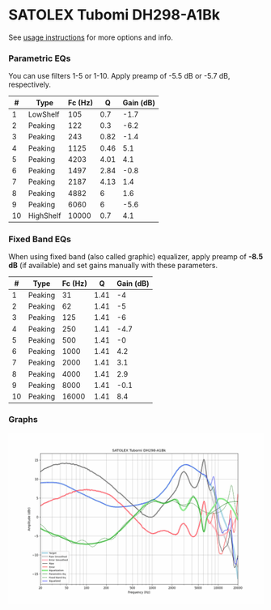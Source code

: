 # SATOLEX Tubomi DH298-A1Bk
See [usage instructions](https://github.com/jaakkopasanen/AutoEq#usage) for more options and info.

### Parametric EQs
You can use filters 1-5 or 1-10. Apply preamp of -5.5 dB or -5.7 dB, respectively.

|   # | Type      |   Fc (Hz) |    Q |   Gain (dB) |
|-----|-----------|-----------|------|-------------|
|   1 | LowShelf  |       105 | 0.7  |        -1.7 |
|   2 | Peaking   |       122 | 0.3  |        -6.2 |
|   3 | Peaking   |       243 | 0.82 |        -1.4 |
|   4 | Peaking   |      1125 | 0.46 |         5.1 |
|   5 | Peaking   |      4203 | 4.01 |         4.1 |
|   6 | Peaking   |      1497 | 2.84 |        -0.8 |
|   7 | Peaking   |      2187 | 4.13 |         1.4 |
|   8 | Peaking   |      4882 | 6    |         1.6 |
|   9 | Peaking   |      6060 | 6    |        -5.6 |
|  10 | HighShelf |     10000 | 0.7  |         4.1 |

### Fixed Band EQs
When using fixed band (also called graphic) equalizer, apply preamp of **-8.5 dB** (if available) and set gains manually with these parameters.

|   # | Type    |   Fc (Hz) |    Q |   Gain (dB) |
|-----|---------|-----------|------|-------------|
|   1 | Peaking |        31 | 1.41 |        -4   |
|   2 | Peaking |        62 | 1.41 |        -5   |
|   3 | Peaking |       125 | 1.41 |        -6   |
|   4 | Peaking |       250 | 1.41 |        -4.7 |
|   5 | Peaking |       500 | 1.41 |        -0   |
|   6 | Peaking |      1000 | 1.41 |         4.2 |
|   7 | Peaking |      2000 | 1.41 |         3.1 |
|   8 | Peaking |      4000 | 1.41 |         2.9 |
|   9 | Peaking |      8000 | 1.41 |        -0.1 |
|  10 | Peaking |     16000 | 1.41 |         8.4 |

### Graphs
![](./SATOLEX%20Tubomi%20DH298-A1Bk.png)
